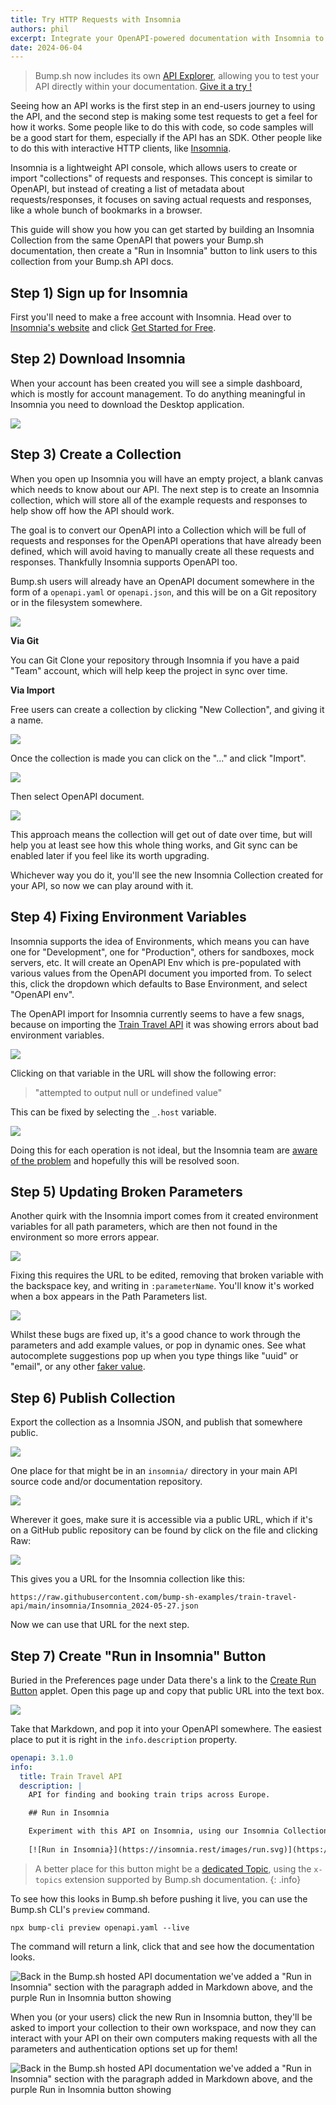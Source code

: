 ```yaml
---
title: Try HTTP Requests with Insomnia
authors: phil
excerpt: Integrate your OpenAPI-powered documentation with Insomnia to let customers try your API out, right from the API docs.
date: 2024-06-04
---
```


> Bump.sh now includes its own [API Explorer](https://docs.bump.sh/product-updates/2025/01/09/api-explorer/), allowing you to test your API directly within your documentation. [Give it a try !](https://bump.sh/demo/doc/api-explorer/explorer/operation/operation-adduser)

Seeing how an API works is the first step in an end-users journey to using the API, and the second step is making some test requests to get a feel for how it works. Some people like to do this with code, so code samples will be a good start for them, especially if the API has an SDK. Other people like to do this with interactive HTTP clients, like [Insomnia](https://insomnia.rest).

Insomnia is a lightweight API console, which allows users to create or import "collections" of requests and responses. This concept is similar to OpenAPI, but instead of creating a list of metadata about requests/responses, it focuses on saving actual requests and responses, like a whole bunch of bookmarks in a browser.

This guide will show you how you can get started by building an Insomnia Collection from the same OpenAPI that powers your Bump.sh documentation, then create a "Run in Insomnia" button to link users to this collection from your Bump.sh API docs.

## Step 1) Sign up for Insomnia

First you'll need to make a free account with Insomnia. Head over to [Insomnia's website](https://insomnia.rest/) and click [Get Started for Free](https://insomnia.rest/).

## Step 2) Download Insomnia

When your account has been created you will see a simple dashboard, which is mostly for account management. To do anything meaningful in Insomnia you need to download the Desktop application.

![](/images/guides/try-requests-in-insomnia/download-insomnia.png)

## Step 3) Create a Collection

When you open up Insomnia you will have an empty project, a blank canvas which needs to know about our API. The next step is to create an Insomnia collection, which will store all of the example requests and responses to help show off how the API should work.

The goal is to convert our OpenAPI into a Collection which will be full of requests and responses for the OpenAPI operations that have already been defined, which will avoid having to manually create all these requests and responses. Thankfully Insomnia supports OpenAPI too.

Bump.sh users will already have an OpenAPI document somewhere in the form of a `openapi.yaml` or `openapi.json`, and this will be on a Git repository or in the filesystem somewhere. 

![](/images/guides/try-requests-in-insomnia/import-or-clone.png)

**Via Git**

You can Git Clone your repository through Insomnia if you have a paid "Team" account, which will help keep the project in sync over time. 

**Via Import**

Free users can create a collection by clicking "New Collection", and giving it a name. 

![](/images/guides/try-requests-in-insomnia/new-collection.png)

Once the collection is made you can click on the "..." and click "Import". 

![](/images/guides/try-requests-in-insomnia/import.png)

Then select OpenAPI document.

![](/images/guides/try-requests-in-insomnia/pick-a-file.png)

This approach means the collection will get out of date over time, but will help you at least see how this whole thing works, and Git sync can be enabled later if you feel like its worth upgrading. 

Whichever way you do it, you'll see the new Insomnia Collection created for your API, so now we can play around with it.

## Step 4) Fixing Environment Variables

Insomnia supports the idea of Environments, which means you can have one for "Development", one for "Production", others for sandboxes, mock servers, etc. It will create an OpenAPI Env which is pre-populated with various values from the OpenAPI document you imported from. To select this, click the dropdown which defaults to Base Environment, and select "OpenAPI env".

The OpenAPI import for Insomnia currently seems to have a few snags, because on importing the [Train Travel API](https://github.com/bump-sh-examples/train-travel-api) it was showing errors about bad environment variables.

![](/images/guides/try-requests-in-insomnia/env-error.png)

Clicking on that variable in the URL will show the following error: 

> "attempted to output null or undefined value"

This can be fixed by selecting the `_.host` variable.

![](/images/guides/try-requests-in-insomnia/edit-variable.png)

Doing this for each operation is not ideal, but the Insomnia team are [aware of the problem](https://github.com/Kong/insomnia/issues/6785) and hopefully this will be resolved soon.

## Step 5) Updating Broken Parameters

Another quirk with the Insomnia import comes from it created environment variables for all path parameters, which are then not found in the environment so more errors appear. 

![](/images/guides/try-requests-in-insomnia/path-param-error.png)

Fixing this requires the URL to be edited, removing that broken variable with the backspace key, and writing in `:parameterName`. You'll know it's worked when a box appears in the Path Parameters list.

![](/images/guides/try-requests-in-insomnia/path-param.png)

Whilst these bugs are fixed up, it's a good chance to work through the parameters and add example values, or pop in dynamic ones. See what autocomplete suggestions pop up when you type things like "uuid" or "email", or any other [faker value](https://fakerjs.dev/api/).

## Step 6) Publish Collection

Export the collection as a Insomnia JSON, and publish that somewhere public. 

![](/images/guides/try-requests-in-insomnia/export-insomnia.png)

One place for that might be in an `insomnia/` directory in your main API source code and/or documentation repository.

![](/images/guides/try-requests-in-insomnia/commit-export.png)

Wherever it goes, make sure it is accessible via a public URL, which if it's on a GitHub public repository can be found by click on the file and clicking Raw:

![](/images/guides/try-requests-in-insomnia/get-public-url.png)

This gives you a URL for the Insomnia collection like this:

```
https://raw.githubusercontent.com/bump-sh-examples/train-travel-api/main/insomnia/Insomnia_2024-05-27.json
```

Now we can use that URL for the next step.

## Step 7) Create "Run in Insomnia" Button

Buried in the Preferences page under Data there's a link to the [Create Run Button](https://insomnia.rest/create-run-button) applet. Open this page up and copy that public URL into the text box.

![](/images/guides/try-requests-in-insomnia/run-in-insomnia.png)

Take that Markdown, and pop it into your OpenAPI somewhere. The easiest place to put it is right in the `info.description` property. 

```yaml
openapi: 3.1.0
info:
  title: Train Travel API
  description: |
    API for finding and booking train trips across Europe.

    ## Run in Insomnia

    Experiment with this API on Insomnia, using our Insomnia Collection.
    
    [![Run in Insomnia}](https://insomnia.rest/images/run.svg)](https://insomnia.rest/run/?label=Train%20Travel%20API&uri=https%3A%2F%2Fraw.githubusercontent.com%2Fbump-sh-examples%2Ftrain-travel-api%2Fmain%2Finsomnia%2FInsomnia_2024-05-27.json)
```

> A better place for this button might be a [dedicated Topic](/help/enhance-documentation-content/topics/), using the `x-topics` extension supported by Bump.sh documentation.
{: .info}

To see how this looks in Bump.sh before pushing it live, you can use the Bump.sh CLI's `preview` command.

```
npx bump-cli preview openapi.yaml --live
```

The command will return a link, click that and see how the documentation looks.

![Back in the Bump.sh hosted API documentation we've added a "Run in Insomnia" section with the paragraph added in Markdown above, and the purple Run in Insomnia button showing](/images/guides/try-requests-in-insomnia/bump-docs-insomnia-button.png)

When you (or your users) click the new Run in Insomnia button, they'll be asked to import your collection to their own workspace, and now they can interact with your API on their own computers making requests with all the parameters and authentication options set up for them! 

![Back in the Bump.sh hosted API documentation we've added a "Run in Insomnia" section with the paragraph added in Markdown above, and the purple Run in Insomnia button showing](/images/guides/try-requests-in-insomnia/view-collection-in-insomnia.png)
